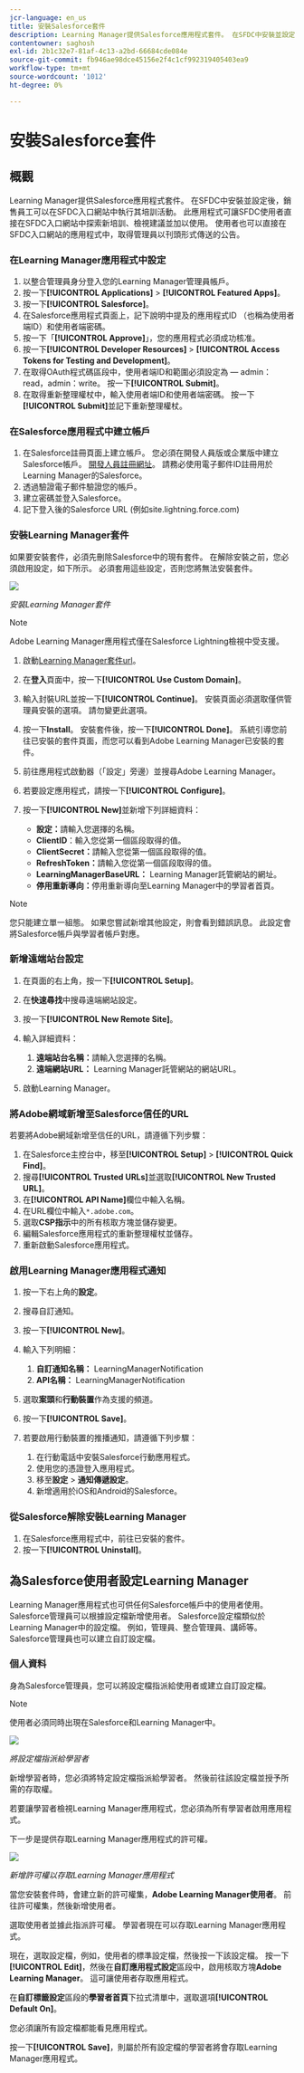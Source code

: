 ```yaml
---
jcr-language: en_us
title: 安裝Salesforce套件
description: Learning Manager提供Salesforce應用程式套件。 在SFDC中安裝並設定後，銷售員工可以在SFDC入口網站中執行其培訓活動。 此應用程式可讓SFDC使用者直接在SFDC入口網站中探索新培訓、檢視建議並加以使用。 使用者也可以直接在SFDC入口網站的應用程式中，取得管理員以刊頭形式傳送的公告。
contentowner: saghosh
exl-id: 2b1c32e7-81af-4c13-a2bd-66684cde084e
source-git-commit: fb946ae98dce45156e2f4c1cf992319405403ea9
workflow-type: tm+mt
source-wordcount: '1012'
ht-degree: 0%

---
```


# 安裝Salesforce套件

## 概觀

Learning Manager提供Salesforce應用程式套件。 在SFDC中安裝並設定後，銷售員工可以在SFDC入口網站中執行其培訓活動。 此應用程式可讓SFDC使用者直接在SFDC入口網站中探索新培訓、檢視建議並加以使用。 使用者也可以直接在SFDC入口網站的應用程式中，取得管理員以刊頭形式傳送的公告。

### 在Learning Manager應用程式中設定

1. 以整合管理員身分登入您的Learning Manager管理員帳戶。
1. 按一下&#x200B;**[!UICONTROL Applications]** > **[!UICONTROL Featured Apps]**。
1. 按一下&#x200B;**[!UICONTROL Salesforce]**。
1. 在Salesforce應用程式頁面上，記下說明中提及的應用程式ID （也稱為使用者端ID）和使用者端密碼。
1. 按一下「**[!UICONTROL Approve]**」，您的應用程式必須成功核准。
1. 按一下&#x200B;**[!UICONTROL Developer Resources]** > **[!UICONTROL Access Tokens for Testing and Development]**。
1. 在取得OAuth程式碼區段中，使用者端ID和範圍必須設定為 — admin：read，admin：write。 按一下&#x200B;**[!UICONTROL Submit]**。
1. 在取得重新整理權杖中，輸入使用者端ID和使用者端密碼。 按一下&#x200B;**[!UICONTROL Submit]**&#x200B;並記下重新整理權杖。

### 在Salesforce應用程式中建立帳戶

1. 在Salesforce註冊頁面上建立帳戶。 您必須在開發人員版或企業版中建立Salesforce帳戶。  [開發人員註冊網址](https://developer.salesforce.com/signup)。 請務必使用電子郵件ID註冊用於Learning Manager的Salesforce。
1. 透過驗證電子郵件驗證您的帳戶。
1. 建立密碼並登入Salesforce。
1. 記下登入後的Salesforce URL (例如site.lightning.force.com)

### 安裝Learning Manager套件

如果要安裝套件，必須先刪除Salesforce中的現有套件。 在解除安裝之前，您必須啟用設定，如下所示。 必須套用這些設定，否則您將無法安裝套件。

![](assets/uninstall-package.png)

*安裝Learning Manager套件*

>[!NOTE]
>
>Adobe Learning Manager應用程式僅在Salesforce Lightning檢視中受支援。

1. 啟動[Learning Manager套件url](https://test.salesforce.com/packaging/installPackage.apexp?p0=04tDb000000LRvP)。
1. 在&#x200B;**登入**&#x200B;頁面中，按一下&#x200B;**[!UICONTROL Use Custom Domain]**。

1. 輸入封裝URL並按一下&#x200B;**[!UICONTROL Continue]**。 安裝頁面必須選取僅供管理員安裝的選項。 請勿變更此選項。
1. 按一下&#x200B;**Install**。 安裝套件後，按一下&#x200B;**[!UICONTROL Done]**。 系統引導您前往已安裝的套件頁面，而您可以看到Adobe Learning Manager已安裝的套件。

1. 前往應用程式啟動器（「設定」旁邊）並搜尋Adobe Learning Manager。
1. 若要設定應用程式，請按一下&#x200B;**[!UICONTROL Configure]**。
1. 按一下&#x200B;**[!UICONTROL New]**&#x200B;並新增下列詳細資料：

   * **設定：**&#x200B;請輸入您選擇的名稱。
   * **ClientID**：輸入您從第一個區段取得的值。
   * **ClientSecret：**&#x200B;請輸入您從第一個區段取得的值。
   * **RefreshToken：**&#x200B;請輸入您從第一個區段取得的值。
   * **LearningManagerBaseURL：** Learning Manager託管網站的網址。
   * **停用重新導向：**&#x200B;停用重新導向至Learning Manager中的學習者首頁。

>[!NOTE]
>
>您只能建立單一組態。 如果您嘗試新增其他設定，則會看到錯誤訊息。 此設定會將Salesforce帳戶與學習者帳戶對應。

### 新增遠端站台設定

1. 在頁面的右上角，按一下&#x200B;**[!UICONTROL Setup]**。
1. 在&#x200B;**快速尋找**&#x200B;中搜尋遠端網站設定。
1. 按一下&#x200B;**[!UICONTROL New Remote Site]**。
1. 輸入詳細資料：

   1. **遠端站台名稱：**&#x200B;請輸入您選擇的名稱。
   1. **遠端網站URL：** Learning Manager託管網站的網站URL。

1. 啟動Learning Manager。

### 將Adobe網域新增至Salesforce信任的URL

若要將Adobe網域新增至信任的URL，請遵循下列步驟：

1. 在Salesforce主控台中，移至&#x200B;**[!UICONTROL Setup]** > **[!UICONTROL Quick Find]**。
1. 搜尋&#x200B;**[!UICONTROL Trusted URLs]**&#x200B;並選取&#x200B;**[!UICONTROL New Trusted URL]**。
1. 在&#x200B;**[!UICONTROL API Name]**&#x200B;欄位中輸入名稱。
1. 在URL欄位中輸入`*.adobe.com`。
1. 選取&#x200B;**CSP指示**&#x200B;中的所有核取方塊並儲存變更。
1. 編輯Salesforce應用程式的重新整理權杖並儲存。
1. 重新啟動Salesforce應用程式。

### 啟用Learning Manager應用程式通知

1. 按一下右上角的&#x200B;**設定**。
1. 搜尋自訂通知。
1. 按一下&#x200B;**[!UICONTROL New]**。
1. 輸入下列明細：

   1. **自訂通知名稱：** LearningManagerNotification
   1. **API名稱：** LearningManagerNotification

1. 選取&#x200B;**案頭**&#x200B;和&#x200B;**行動裝置**&#x200B;作為支援的頻道。

1. 按一下&#x200B;**[!UICONTROL Save]**。
1. 若要啟用行動裝置的推播通知，請遵循下列步驟：

   1. 在行動電話中安裝Salesforce行動應用程式。
   1. 使用您的憑證登入應用程式。
   1. 移至&#x200B;**設定** > **通知傳遞設定**。
   1. 新增適用於iOS和Android的Salesforce。

### 從Salesforce解除安裝Learning Manager

1. 在Salesforce應用程式中，前往已安裝的套件。
1. 按一下&#x200B;**[!UICONTROL Uninstall]**。

## 為Salesforce使用者設定Learning Manager

Learning Manager應用程式也可供任何Salesforce帳戶中的使用者使用。 Salesforce管理員可以根據設定檔新增使用者。 Salesforce設定檔類似於Learning Manager中的設定檔。 例如，管理員、整合管理員、講師等。 Salesforce管理員也可以建立自訂設定檔。

### 個人資料

身為Salesforce管理員，您可以將設定檔指派給使用者或建立自訂設定檔。

>[!NOTE]
>
>使用者必須同時出現在Salesforce和Learning Manager中。

![](assets/create-profile.png)

*將設定檔指派給學習者*

新增學習者時，您必須將特定設定檔指派給學習者。 然後前往該設定檔並授予所需的存取權。

若要讓學習者檢視Learning Manager應用程式，您必須為所有學習者啟用應用程式。

下一步是提供存取Learning Manager應用程式的許可權。

![](assets/permission-set.png)

*新增許可權以存取Learning Manager應用程式*

當您安裝套件時，會建立新的許可權集，**Adobe Learning Manager使用者**。 前往許可權集，然後新增使用者。

選取使用者並據此指派許可權。 學習者現在可以存取Learning Manager應用程式。

現在，選取設定檔，例如，使用者的標準設定檔，然後按一下該設定檔。 按一下&#x200B;**[!UICONTROL Edit]**，然後在&#x200B;**自訂應用程式設定**&#x200B;區段中，啟用核取方塊&#x200B;**Adobe Learning Manager**。 這可讓使用者存取應用程式。

在&#x200B;**自訂標籤設定**&#x200B;區段的&#x200B;**學習者首頁**&#x200B;下拉式清單中，選取選項&#x200B;**[!UICONTROL Default On]**。

您必須讓所有設定檔都能看見應用程式。

按一下&#x200B;**[!UICONTROL Save]**，則屬於所有設定檔的學習者將會存取Learning Manager應用程式。
